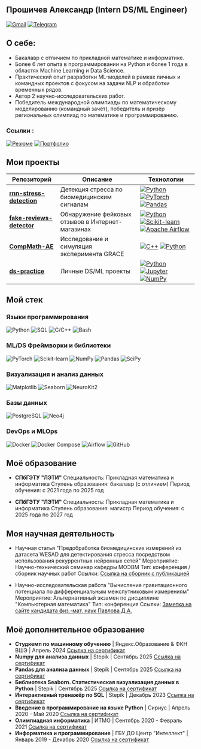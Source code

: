 ## Прошичев Александр (Intern DS/ML Engineer)
[![Gmail](https://img.shields.io/badge/gmail-kaidux22-red.svg?style=flat&logo=gmail)](mailto:kaidux22@gmail.com)
[![Telegram](https://img.shields.io/badge/telegram-%40kaidux-blue.svg?style=flat&logo=telegram)](https://t.me/kaidux)

## О себе: 
- Бакалавр с отличием по прикладной математике и информатике. 
- Более 6 лет опыта в программировании на Python и более 1 года в областях Machine Learning и Data Science. 
- Практический опыт разработки ML-моделей в рамках личных и командных проектов с фокусом на задачи NLP и обработки временных рядов. 
- Автор 2 научно-исследовательских работ. 
- Победитель международной олимпиады по математическому моделированию (командный зачёт), победитель и призёр региональных олимпиад по математике и программированию.

### Ссылки :
[![Резюме](https://img.shields.io/badge/Резюме-8A2BE2?style=flat)](https://career.habr.com/kaidux22)
[![Портфолио](https://img.shields.io/badge/Портфолио-00BFFF?style=flat)](https://drive.google.com/drive/folders/1kOUbkUkwcGxjnjzHOWvwpAtKTr1b9NpW?usp=sharing)

## Мои проекты

| Репозиторий | Описание | Технологии |
|-------------|----------|------------|
| [**rnn-stress-detection**](https://github.com/kaidux22/rnn-stress-detection) | Детекция стресса по биомедицинским сигналам | [![Python](https://img.shields.io/badge/python-3670A0?style=plastic&logo=python&logoColor=ffdd54)](https://www.python.org/) [![PyTorch](https://img.shields.io/badge/PyTorch-%23EE4C2C.svg?style=plastic&logo=PyTorch&logoColor=white)](https://pytorch.org/) [![Pandas](https://img.shields.io/badge/pandas-%23150458.svg?style=plastic&logo=pandas&logoColor=white)](https://pandas.pydata.org/) |
| [**fake-reviews-detector**](https://github.com/kaidux22/fake-reviews-detector) | Обнаружение фейковых отзывов в Интернет-магазинах | [![Python](https://img.shields.io/badge/python-3670A0?style=plastic&logo=python&logoColor=ffdd54)](https://www.python.org/) [![Scikit-learn](https://img.shields.io/badge/scikit--learn-%23F7931E.svg?style=plastic&logo=scikit-learn&logoColor=white)](https://scikit-learn.org/) [![Apache Airflow](https://img.shields.io/badge/Apache%20Airflow-017CEE?style=plastic&logo=Apache%20Airflow&logoColor=white)](https://airflow.apache.org/) |
| [**CompMath-AE**](https://github.com/kaidux22/CompMath-AE/tree/main/ProshichevShushkov) | Исследование и симуляция эксперимента GRACE | [![C++](https://img.shields.io/badge/c++-%2300599C.svg?style=plastic&logo=c%2B%2B&logoColor=white)](https://isocpp.org/) [![Python](https://img.shields.io/badge/python-3670A0?style=plastic&logo=python&logoColor=ffdd54)](https://www.python.org/)|
| [**ds-practice**](https://github.com/kaidux22/ds-practice) | Личные DS/ML проекты | [![Python](https://img.shields.io/badge/python-3670A0?style=plastic&logo=python&logoColor=ffdd54)](https://www.python.org/) [![Jupyter](https://img.shields.io/badge/Jupyter-F37626.svg?style=plastic&logo=Jupyter&logoColor=white)](https://jupyter.org/) [![NumPy](https://img.shields.io/badge/numpy-%23013243.svg?style=plastic&logo=numpy&logoColor=white)](https://numpy.org/) |

## Мой стек

### Языки программирования
![Python](https://img.shields.io/badge/Python-3776AB?style=plastic&logo=python&logoColor=white)
![SQL](https://img.shields.io/badge/SQL-4479A1?style=plastic&logo=postgresql&logoColor=white)
![C/C++](https://img.shields.io/badge/C/C++-00599C?style=plastic&logo=c%2B%2B&logoColor=white)
![Bash](https://img.shields.io/badge/Bash-4EAA25?style=plastic&logo=gnu-bash&logoColor=white)


### ML/DS Фреймворки и библиотеки
![PyTorch](https://img.shields.io/badge/PyTorch-EE4C2C?style=plastic&logo=pytorch&logoColor=white)
![Scikit-learn](https://img.shields.io/badge/Scikit--learn-F7931E?style=plastic&logo=scikit-learn&logoColor=white)
![NumPy](https://img.shields.io/badge/NumPy-013243?style=plastic&logo=numpy&logoColor=white)
![Pandas](https://img.shields.io/badge/Pandas-150458?style=plastic&logo=pandas&logoColor=white)
![SciPy](https://img.shields.io/badge/SciPy-8CAAE6?style=plastic&logo=scipy&logoColor=white)

### Визуализация и анализ данных
![Matplotlib](https://img.shields.io/badge/Matplotlib-11557C?style=plastic&logo=python&logoColor=white)
![Seaborn](https://img.shields.io/badge/Seaborn-4C78A8?style=plastic)
![NeuroKit2](https://img.shields.io/badge/NeuroKit2-5D3FD3?style=plastic)

### Базы данных
![PostgreSQL](https://img.shields.io/badge/PostgreSQL-4169E1?style=plastic&logo=postgresql&logoColor=white)
![Neo4j](https://img.shields.io/badge/Neo4j-008CC1?style=plastic&logo=neo4j&logoColor=white)

### DevOps и MLOps
![Docker](https://img.shields.io/badge/Docker-2496ED?style=plastic&logo=docker&logoColor=white)
![Docker Compose](https://img.shields.io/badge/Docker_Compose-2496ED?style=plastic&logo=docker&logoColor=white)
![Airflow](https://img.shields.io/badge/Airflow-017CEE?style=plastic&logo=apacheairflow&logoColor=white)
![GitHub](https://img.shields.io/badge/GitHub-181717?style=plastic&logo=github&logoColor=white)

## Моё образование

- **СПбГЭТУ "ЛЭТИ"** 
Специальность: Прикладная математика и информатика 
Ступень образования: бакалавр (с отличием)
Период обучения: с 2021 года по 2025 год

- **СПбГЭТУ "ЛЭТИ"** 
Специальность: Прикладная математика и информатика 
Ступень образования: магистр
Период обучения: с 2025 года по 2027 год

## Моя научная деятельность

- Научная статья "Предобработка биомедицинских измерений из датасета WESAD для детектирования стресса посредством использования рекуррентных нейронных сетей"
Мероприятие: Научно-технический семинар кафедры МОЭВМ
Тип: конференция / сборник научных работ
Ссылки: [Ссылка на сборник с публикацией](https://etu.ru/assets/files/Faculty-FKTI/MO/mo-2025/sbornik-2025-moevm.pdf)

- Научно-исследовательская работа "Вычисление гравитационного потенциала по дифференциальным межспутниковым измерениям" 
Мероприятие: Альтернативный экзамен по дисциплине "Компьютерная математика"
Тип: конференция
Ссылки: [Заметка на сайте кандидата физ.-мат. наук Павлова Д.А.](http://entroforce.ru/lab#grace-modeling) 

## Моё дополнительное образование

- **Студкемп по машинному обучению** | Яндекс.Образование & ФКН ВШЭ | Апрель 2024
[Ссылка на сертификат](https://drive.google.com/file/d/19Tc_gsVMuIUujQvK8Xh7s_v3gifdOYvr/view?usp=sharing)
- **Numpy для анализа данных** | Stepik | Сентябрь 2025
[Ссылка на сертификат](https://drive.google.com/file/d/1f_52kUCIFEw38z3EZl34kncIJaSkaPUi/view?usp=sharing)
- **Pandas для анализа данных** | Stepik | Сентябрь 2025
[Ссылка на сертификат](https://...)
- **Библиотека Seaborn. Статистическая визуализация данных в Python** | Stepik | Сентябрь 2025
[Ссылка на сертификат](https://...)
- **Интерактивный тренажёр по SQL** | Stepik | Декабрь 2023
[Ссылка на сертификат](https://drive.google.com/file/d/1vNEgDyX94mpRxgntoeHJz-vuJEyYNLFT/view?usp=sharing)
- **Введение в программирование на языке Python** | Сириус | Апрель 2020 - Май 2020
[Ссылка на сертификат](https://drive.google.com/file/d/1tAoUvarRQA92DPbmN6r06fodEBxgN6Td/view?usp=sharing)
- **Олимпиадная информатика** | ИТМО | Сентябрь 2020 - Февраль 2021
[Ссылка на сертификат](https://drive.google.com/file/d/1wEqSKpZhSDBrQ2vD0CGReVSxMpwhCZaS/view?usp=sharing)
- **Информатика и программирование** | ГБУ ДО Центр "Интеллект" | Январь 2019 - Декабрь 2020
[Ссылка на сертификат](https://drive.google.com/file/d/1oRbfBPMK_XQFNxAcFf55Att7wLbkcVhk/view?usp=sharing)

